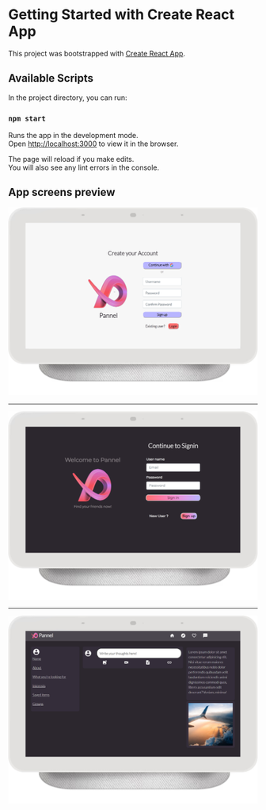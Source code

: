 # Getting Started with Create React App

This project was bootstrapped with [Create React App](https://github.com/facebook/create-react-app).

## Available Scripts

In the project directory, you can run:

### `npm start`

Runs the app in the development mode.\
Open [http://localhost:3000](http://localhost:3000) to view it in the browser.

The page will reload if you make edits.\
You will also see any lint errors in the console.

## App screens preview

<img  src = "https://github.com/Zubair-droid/Pannel/blob/master/app-previews/screen-1.png" alt = "screen-1.png" />
<hr></hr>
<img  src = "https://github.com/Zubair-droid/Pannel/blob/master/app-previews/screen-2.png" alt = "screen-2.png" />
<hr></hr>
<img  src = "https://github.com/Zubair-droid/Pannel/blob/master/app-previews/screen-3.png" alt = "screen-3.png" />

